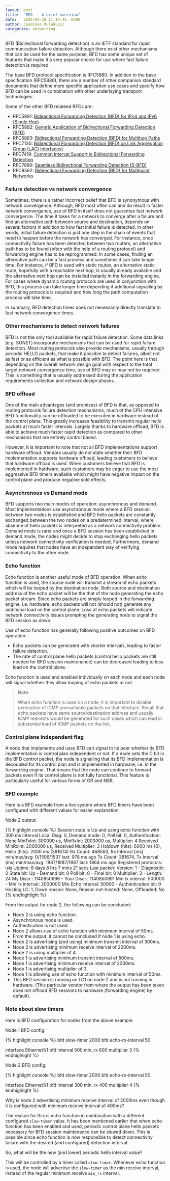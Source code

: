 ```yaml
---
layout: post
title:  "BFD -- A brief overview"
date:   2020-04-18 11:17:45 -0400
author:	Jasminko Mulahusic
categories: networking
---
```

BFD (Bidirectional forwarding detection) is an IETF standard for rapid communication failure detection. Although there exist other mechanisms that can be used for the same purpose, BFD has some unique set of features that make it a very popular choice for use where fast failure detection is required.

The base BFD protocol specification is RFC5880. In addition to the base specification (RFC5880), there are a number of other companion standard documents that define more specific application use cases and specify how BFD can be used in combination with other underlaying transport technologies.

Some of the other BFD relateed RFCs are:
* RFC5881: [Bidirectional Forwarding Detection (BFD) for IPv4 and IPv6 (Single Hop)][rfc5880]
* RFC5882: [Generic Application of Bidirectional Forwarding Detection (BFD)][rfc5882]
* RFC5883: [Bidirectional Forwarding Detection (BFD) for Multihop Paths][rfc5883]
* RFC7130: [Bidirectional Forwarding Detection (BFD) on Link Aggregation Group (LAG) Interfaces)][rfc7130]
* RFC7419: [Common Interval Support in Bidirectional Forwarding Detection][rfc7419]
* RFC7880: [Seamless Bidirectional Forwarding Detection (S-BFD)][rfc7880]
* RFC8562: [Bidirectional Forwarding Detection (BFD) for Multipoint Networks][rfc8562]

### Failure detection vs network convergence

Sometimes, there is a rather incorrect belief that BFD is synonymous with network convergence. Although, BFD most often can and do result in faster network convergence, use of BFD in itself does not guarantee fast network convergence. The time it takes for a network to converge after a failure and find an alternative path between source and destination, depends on several factors in addition to how fast initial failure is detected. In other words, initial failure detection is just one step in the chain of events that need to happen before the network has converged. For instance, once connectivity failure has been detected between two routers, an alternative path has to be found (often with the help of a routing protocol) and forwarding engine has to be reprogrammed. In some cases, finding an alternative path can be a fast process and sometimes it can take longer time. For instance, if BFD is used with static routes, an alternative static route, hopefully with a reachable next hop, is usually already available and the alternative next hop can be installed instanly in the forwarding engine. For cases where dynamic routing protocols are used in conjunction with BFD, this process can take longer time depending if additional signalling by the routing protocols is required and how long the path computation process will take time.

In summary, BFD detection times does not necessarily directly translate to fast network convergence times.

### Other mechanisms to detect network failures

BFD is not the only tool available for rapid failure detection. Some data links (e.g. SONET) incorporate mechanisms that can be used for rapid failure detection. Most routing protocols also provide mechanisms, usually through periodic HELLO packets, that make it possible to detect failures, albeit not as fast or as efficient as what is possible with BFD. The point here is that depending on the overall network design goal with respect to the total target network convergence time, use of BFD may or may not be required. This is something that is usually addressed during the application requirements collection and  network design phases.

### BFD offload

One of the main advantages (and promises) of BFD is that, as opposed to routing protocols failure detection mechanisms, much of the CPU intensive BFD functionality can be offloaded to be executed in hardware instead of the control plane. This greatly increases feasibility to transmit regular hello packets at much faster intervals. Largely thanks to hardware offload, BFD is able to achieve much faster rapid detection as compared to other mechanisms that are entirely control based.

However, it is important to note that not all BFD implementations support hardware offload. Vendors usually do not state whether their BFD implementation supports hardware offload, leading customers to believe that hardware offload is used. When customers believe that BFD is implemented in hardware, such customers may be eager to use the most aggressive BFD timers available which might have negative impact on the control plane and produce negative side effects.

### Asynchronous vs Demand mode

BFD supports two main modes of operation: asynchronous and demand. Most implementations use asynchronous mode where a BFD session between two nodes is established and BFD hello packets are constantly exchanged between the two nodes on a predetermined interval, where absence of hello packets is interpreted as a network connectivity problem. Demand mode is rarer and once a BFD session has been established in demand mode, the nodes might decide to stop exchanging hello packets unless network connectivity verification is needed. Furthermore, demand mode requires that nodes have an independent way of verifying connectivity to the other node.

### Echo function

Echo function is another useful mode of BFD operation. When echo function is used, the source node will transmit a stream of echo packets which will be looped by the destination node. Both source and destination address of the echo packet will be the that of the node generating the echo packet stream. Since echo packets are simply looped in the forwarding engine, i.e. hardware, echo packets will not (should not) generate any additional load on the control plane. Loss of echo packets will indicate network connectivity issues prompting the generating node to signal the BFD session as down.

Use of echo function has generally following positive outcomes on BFD operation:
* Echo packets can be generated with shorter intervals, leading to faster failure detection.
* The rate of control plane hello packets (control hello packets are still needed for BFD session maintenance) can be decreased leading to less load on the control plane.

Echo function is used and enabled individually on each node and each node will signal whether they allow looping of echo packets or not.

> Note:
> 
> When echo function is used on a node, it is important to disable generation of ICMP unreachable packets on that interface. Recall that echo packets have same source/destination address and usually ICMP redirects would be generated for such cases which can lead in substantial load of ICMP packets on the link.

### Control plane independent flag

A node that implements and uses BFD can signal to its peer whether its BFD implementation is control plan independent or not. If a node sets the C bit in the BFD control packet, the node is signalling that its BFD implementation is decoupled for its control plan and is implemented in hardware, i.e. in the forwarding engine. That means that the node can continue to forward packets even if its control plane is not fully functional. This feature is particularly useful for various forms of GR and NSR. 

### BFD example

Here is a BFD example from a live system where BFD timers have been configured with different values for easier explanation.

Node 2 output:

{% highlight console %}
Session state is Up and using echo function with 300 ms interval
Local Diag: 0, Demand mode: 0, Poll bit: 0, Authentication: None
MinTxInt: 300000 us, MinRxInt: 2000000 us, Multiplier: 4
Received MinRxInt: 2000000 us, Received Multiplier: 3
Holdown (hits): 6000 ms (0), Hello (hits): 2000 ms (381674)
Rx Count: 468563, Rx Interval (ms) min/max/avg: 0/1596/1537 last: 978 ms ago
Tx Count: 381674, Tx Interval (ms) min/max/avg: 1887/1887/1887 last: 1864 ms ago
Registered protocols:  isis
Uptime: 8 days 8 hrs 7 mins 21 secs
Last packet: Version: 1                - Diagnostic: 0
             State bit: Up             - Demand bit: 0
             Poll bit: 0               - Final bit: 0
             Multiplier: 3             - Length: 24
             My Discr.: 1140850696     - Your Discr.: 1140850691
             Min tx interval: 500000   - Min rx interval: 2000000
             Min Echo interval: 50000  - Authentication bit: 0
Hosting LC: 1, Down reason: None, Reason not-hosted: None, Offloaded: No
{% endhighlight %}

From the output for node 2, the following can be concluded:
* Node 2 is using echo function.
* Asynchronous mode is used.
* Authentication is not used.
* Node 2 allows use of echo function with minimum interval of 50ms.
* From the output, it cannot be concluded if node 1 is using echo.
* Node 2 is advertising (and using) minimum transmit interval of 300ms.
* Node 2 is advertising minimum receive interval of 2000ms.
* Node 2 is using multiplier of 4.
* Node 1 is advertising minimum transmit interval of 500ms.
* Node 1 is advertising minimum receive interval of 2000ms.
* Node 1 is advertising multiplier of 3.
* Node 1 is allowing use of echo function with minimum interval of 50ms.
* This BFD session is running on LC1 on node 2 and is not running in hardware. (This particular vendor from where the output has been taken does not offload BFD sessions to hardware (forwarding engine) by default).

### Note about slow timers

Here is BFD configuration for nodes from the above example.

Node 1 BFD config:

{% highlight console %}
bfd slow-timer 2000
bfd echo-rx-interval 50

interface Ethernet1/1
  bfd interval 500 min_rx 600 multiplier 3
{% endhighlight %}

Node 2 BFD config:

{% highlight console %}
bfd slow-timer 2000
bfd echo-rx-interval 50

interface Ethernet1/1
  bfd interval 300 min_rx 400 multiplier 4
{% endhighlight %}

Why is node 2 advertising minimum receive interval of 2000ms even though it is configured with minimum receive interval of 400ms?

The reason for this is echo function in combination with a different configured `slow-timer` value. It has been mentioned earlier that when echo function has been enabled and used, periodic control plane hello packets necessary for BFD session maintenance can be slowed down. This is possible since echo function is now responsible to detect connectivity failure with the desired (and configured) detection interval.

So, what will be the new (and lower) periodic hello interval value?

This will be controlled by a timer called `slow-timer`. Whenever echo function is used, the node will advertise the `slow-timer` as the min receive interval, instead of the regular minimum receive `min_rx` interval.

[rfc5880]: https://tools.ietf.org/html/rfc5880
[rfc5881]: https://tools.ietf.org/html/rfc5881
[rfc5882]: https://tools.ietf.org/html/rfc5882
[rfc5883]: https://tools.ietf.org/html/rfc5883
[rfc7130]: https://tools.ietf.org/html/rfc7130
[rfc7419]: https://tools.ietf.org/html/rfc7419
[rfc7880]: https://tools.ietf.org/html/rfc7880
[rfc8562]: https://tools.ietf.org/html/rfc8562
